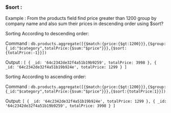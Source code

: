 ### $sort :

Example : From the products field find price greater than 1200 group by company name and also sum their prices in descending order using $sort?

Sorting According to descending order:

Command : `db.products.aggregate([{$match:{price:{$gt:1200}}},{$group:{_id:"$category",totalPrice:{$sum:"$price"}}},{$sort:{totalPrice:-1}}])`

Output : `[
  { _id: '64c2342de32f4a51b19b9259', totalPrice: 3998 },
  { _id: '64c2342de32f4a51b19b924e', totalPrice: 1299 }
]`

Sorting According to ascending order:

Command : `db.products.aggregate([{$match:{price:{$gt:1200}}},{$group:{_id:"$category",totalPrice:{$sum:"$price"}}},{$sort:{totalPrice:1}}])`

Output: `[
  { _id: '64c2342de32f4a51b19b924e', totalPrice: 1299 },
  { _id: '64c2342de32f4a51b19b9259', totalPrice: 3998 }
]`






